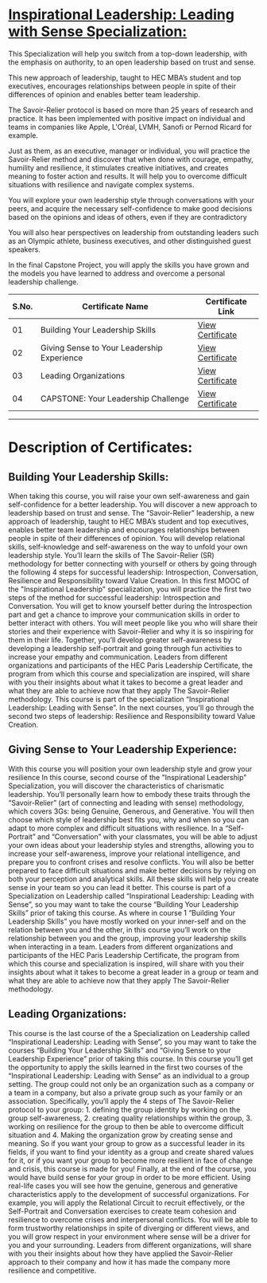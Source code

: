 # [Inspirational Leadership: Leading with Sense Specialization:](https://www.coursera.org/account/accomplishments/specialization/certificate/YJXA44TP7QRP)

This Specialization will help you switch from a top-down leadership, with the emphasis on authority, to an open leadership based on trust and sense.

This new approach of leadership, taught to HEC MBA’s student and top executives, encourages relationships between people in spite of their differences of opinion and enables better team leadership.

The Savoir-Relier protocol is based on more than 25 years of research and practice. It has been implemented with positive impact on individual and teams in companies like Apple, L'Oréal, LVMH, Sanofi or Pernod Ricard for example.

Just as them, as an executive, manager or individual, you will practice the Savoir-Relier method and discover that when done with courage, empathy, humility and resilience, it stimulates creative initiatives, and creates meaning to foster action and results. It will help you to overcome difficult situations with resilience and navigate complex systems.

You will explore your own leadership style through conversations with your peers, and acquire the necessary self-confidence to make good decisions based on the opinions and ideas of others, even if they are contradictory

You will also hear perspectives on leadership from outstanding leaders such as an Olympic athlete, business executives, and other distinguished guest speakers.

In the final Capstone Project, you will apply the skills you have grown and the models you have learned to address and overcome a personal leadership challenge.

S.No. | Certificate Name | Certificate Link
--- | --- | ---
01 | Building Your Leadership Skills | [View Certificate](https://www.coursera.org/account/accomplishments/certificate/UCLH6ZMHSSST)
02 | Giving Sense to Your Leadership Experience | [View Certificate](https://www.coursera.org/account/accomplishments/certificate/MBC2FMGPPL97)
03 | Leading Organizations | [View Certificate](https://www.coursera.org/account/accomplishments/certificate/PC893WW7RHTD)
04 | CAPSTONE: Your Leadership Challenge | [View Certificate](https://www.coursera.org/account/accomplishments/certificate/N7G9UF2GDJU3)

---
# Description of Certificates:

## Building Your Leadership Skills:
When taking this course, you will raise your own self-awareness and gain self-confidence for a better leadership. You will discover a new approach to leadership based on trust and sense. The “Savoir-Relier” leadership, a new approach of leadership, taught to HEC MBA’s student and top executives, enables better team leadership and encourages relationships between people in spite of their differences of opinion. You will develop relational skills, self-knowledge and self-awareness on the way to unfold your own leadership style. You’ll learn the skills of The Savoir-Relier (SR) methodology for better connecting with yourself or others by going through the following 4 steps for successful leadership: Introspection, Conversation, Resilience and Responsibility toward Value Creation. In this first MOOC of the "Inspirational Leadership" specialization, you will practice the first two steps of the method for successful leadership: Introspection and Conversation. You will get to know yourself better during the Introspection part and get a chance to improve your communication skills in order to better interact with others. You will meet people like you who will share their stories and their experience with Savoir-Relier and why it is so inspiring for them in their life. Together, you’ll develop greater self-awareness by developing a leadership self-portrait and going through fun activities to increase your empathy and communication. Leaders from different organizations and participants of the HEC Paris Leadership Certificate, the program from which this course and specialization are inspired, will share with you their insights about what it takes to become a great leader and what they are able to achieve now that they apply The Savoir-Relier methodology. This course is part of the specialization “Inspirational Leadership: Leading with Sense”. In the next courses, you'll go through the second two steps of leadership: Resilience and Responsibility toward Value Creation.


## Giving Sense to Your Leadership Experience:
With this course you will position your own leadership style and grow your resilience In this course, second course of the "Inspirational Leadership" Specialization, you will discover the characteristics of charismatic leadership. You’ll personally learn how to embody these traits through the “Savoir-Relier” (art of connecting and leading with sense) methodology, which covers 3Gs: being Genuine, Generous, and Generative. You will then choose which style of leadership best fits you, why and when so you can adapt to more complex and difficult situations with resilience. In a “Self-Portrait” and “Conversation” with your classmates, you will be able to adjust your own ideas about your leadership styles and strengths, allowing you to increase your self-awareness, improve your relational intelligence, and prepare you to confront crises and resolve conflicts. You will also be better prepared to face difficult situations and make better decisions by relying on both your perception and analytical skills. All these skills will help you create sense in your team so you can lead it better. This course is part of a Specialization on Leadership called “Inspirational Leadership: Leading with Sense”, so you may want to take the course “Building Your Leadership Skills” prior of taking this course. As where in course 1 “Building Your Leadership Skills” you have mostly worked on your inner-self and on the relation between you and the other, in this course you’ll work on the relationship between you and the group, improving your leadership skills when interacting in a team. Leaders from different organizations and participants of the HEC Paris Leadership Certificate, the program from which this course and specialization is inspired, will share with you their insights about what it takes to become a great leader in a group or team and what they are able to achieve now that they apply The Savoir-Relier methodology.

## Leading Organizations:
This course is the last course of the a Specialization on Leadership called “Inspirational Leadership: Leading with Sense”, so you may want to take the courses “Building Your Leadership Skills” and “Giving Sense to your Leadership Experience” prior of taking this course. In this course you’ll get the opportunity to apply the skills learned in the first two courses of the “Inspirational Leadership: Leading with Sense” as an individual to a group setting. The group could not only be an organization such as a company or a team in a company, but also a private group such as your family or an association. Specifically, you’ll apply the 4 steps of The Savoir-Relier protocol to your group: 1. defining the group identity by working on the group self-awareness, 2. creating quality relationships within the group, 3. working on resilience for the group to then be able to overcome difficult situation and 4. Making the organization grow by creating sense and meaning. So if you want your group to grow as a successful leader in its fields, if you want to find your identity as a group and create shared values for it, or if you want your group to become more resilient in face of change and crisis, this course is made for you! Finally, at the end of the course, you would have build sense for your group in order to be more efficient. Using real-life cases you will see how the genuine, generous and generative characteristics apply to the development of successful organizations. For example, you will apply the Relational Circuit to recruit effectively, or the Self-Portrait and Conversation exercises to create team cohesion and resilience to overcome crises and interpersonal conflicts. You will be able to form trustworthy relationships in spite of diverging or different views, and you will grow respect in your environment where sense will be a driver for you and your surrounding. Leaders from different organizations, will share with you their insights about how they have applied the Savoir-Relier approach to their company and how it has made the company more resilience and competitive.

